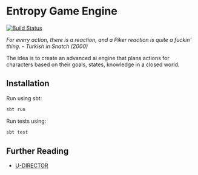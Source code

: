 # Entropy Game Engine
[![Build Status](https://travis-ci.org/ErikGartner/game-ai.svg?branch=master)](https://travis-ci.org/ErikGartner/game-ai)

*For every action, there is a reaction, and a Piker reaction is quite a fuckin' thing. - Turkish in Snatch (2000)*

The idea is to create an advanced ai engine that plans actions for characters
based on their goals, states, knowledge in a closed world.

## Installation

Run using sbt:
```bash
sbt run
```

Run tests using:
```bash
sbt test
```

## Further Reading

- [U-DIRECTOR](http://dl.acm.org/citation.cfm?id=1160808)
